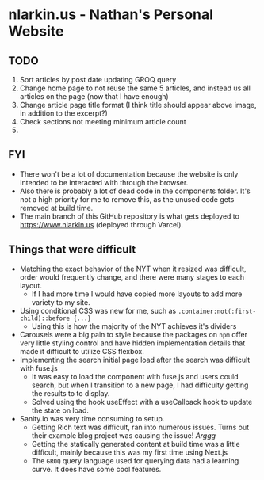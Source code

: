 # nlarkin.us - Nathan's Personal Website

## TODO

1. Sort articles by post date updating GROQ query
2. Change home page to not reuse the same 5 articles, and instead us all articles on the page (now that I have enough)
3. Change article page title format (I think title should appear above image, in addition to the excerpt?)
4. Check sections not meeting minimum article count
5. 

## FYI

* There won't be a lot of documentation because the website is only intended to be interacted with through the browser.
* Also there is probably a lot of dead code in the components folder. It's not a high priority for me to remove this, as the unused code gets removed at build time.
* The main branch of this GitHub repository is what gets deployed to https://www.nlarkin.us (deployed through Varcel). 

## Things that were difficult

* Matching the exact behavior of the NYT when it resized was difficult, order would frequently change, and there were many stages to each layout. 
  * If I had more time I would have copied more layouts to add more variety to my site.
* Using conditional CSS was new for me, such as `.container:not(:first-child)::before {...}`
  * Using this is how the majority of the NYT achieves it's dividers
* Carousels were a big pain to style because the packages on `npm` offer very little styling control and have hidden implementation details that made it difficult to utilize CSS flexbox.
* Implementing the search initial page load after the search was difficult with fuse.js
  * It was easy to load the component with fuse.js and users could search, but when I transition to a new page, I had difficulty getting the results to to display.
  * Solved using the hook useEffect with a useCallback hook to update the state on load.
* Sanity.io was very time consuming to setup.
  * Getting Rich text was difficult, ran into numerous issues. Turns out their example blog project was causing the issue! *Arggg*
  * Getting the statically generated content at build time was a little difficult, mainly because this was my first time using Next.js
  * The `GROQ` query language used for querying data had a learning curve. It does have some cool features.
